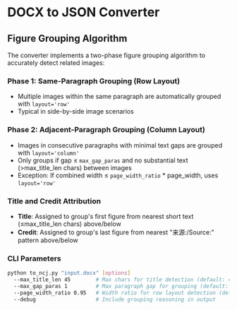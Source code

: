 # DOCX to JSON Converter

## Figure Grouping Algorithm

The converter implements a two-phase figure grouping algorithm to accurately detect related images:

### Phase 1: Same-Paragraph Grouping (Row Layout)
- Multiple images within the same paragraph are automatically grouped with `layout='row'`
- Typical in side-by-side image scenarios

### Phase 2: Adjacent-Paragraph Grouping (Column Layout)  
- Images in consecutive paragraphs with minimal text gaps are grouped with `layout='column'`
- Only groups if gap ≤ `max_gap_paras` and no substantial text (>max_title_len chars) between images
- Exception: If combined width ≤ `page_width_ratio` * page_width, uses `layout='row'` 

### Title and Credit Attribution
- **Title**: Assigned to group's first figure from nearest short text (≤max_title_len chars) above/below
- **Credit**: Assigned to group's last figure from nearest "来源:/Source:" pattern above/below

### CLI Parameters
```bash
python to_ncj.py "input.docx" [options]
  --max_title_len 45        # Max chars for title detection (default: 45)
  --max_gap_paras 1         # Max paragraph gap for grouping (default: 1) 
  --page_width_ratio 0.95   # Width ratio for row layout detection (default: 0.95)
  --debug                   # Include grouping reasoning in output
```
